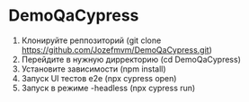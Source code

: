 # DemoQaCypress

1. Клонируйте реппозиторий (git clone https://github.com/Jozefmvm/DemoQaCypress.git)
2. Перейдите в нужную дирректорию (cd DemoQaCypress)
3. Установите зависимости (npm install)
4. Запуск UI тестов е2е (npx cypress open)
5. Запуск в режиме -headless (npx cypress run)